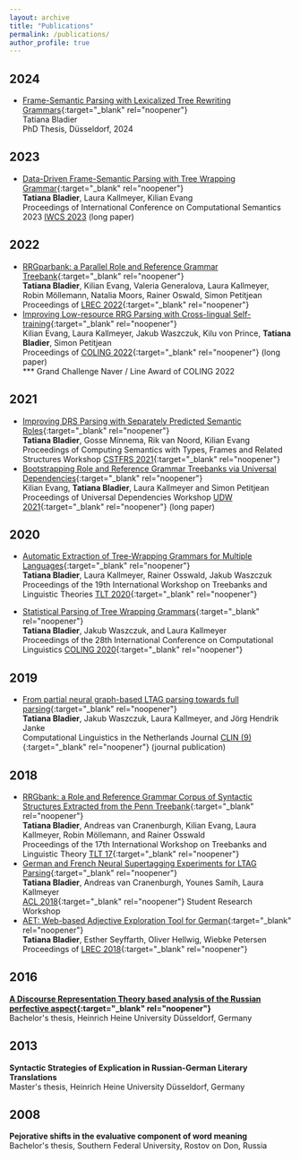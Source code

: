 ```yaml
---
layout: archive
title: "Publications"
permalink: /publications/
author_profile: true
---
```


## 2024

- [Frame-Semantic Parsing with Lexicalized Tree Rewriting Grammars](https://docserv.uni-duesseldorf.de/servlets/DerivateServlet/Derivate-72075/Bladier-2024-PhD-Thesis_PDFA_D61.pdf){:target="_blank" rel="noopener"}<br />
Tatiana Bladier <br />
PhD Thesis, Düsseldorf, 2024 <br />
 

## 2023

- [Data-Driven Frame-Semantic Parsing with Tree Wrapping Grammar](https://aclanthology.org/2023.iwcs-1.22.pdf){:target="_blank" rel="noopener"}<br />
<b>Tatiana Bladier</b>, Laura Kallmeyer, Kilian Evang <br />
Proceedings of International Conference on Computational Semantics 2023 [IWCS 2023](https://iwcs2023.loria.fr/) (long paper)<br />

## 2022

- [RRGparbank: a Parallel Role and Reference Grammar Treebank](http://www.lrec-conf.org/proceedings/lrec2022/pdf/2022.lrec-1.517.pdf){:target="_blank" rel="noopener"}<br />
<b>Tatiana Bladier</b>, Kilian Evang, Valeria Generalova, Laura Kallmeyer, Robin Möllemann, Natalia Moors, Rainer Oswald, Simon Petitjean <br />
Proceedings of [LREC 2022](https://lrec2022.lrec-conf.org/en/){:target="_blank" rel="noopener"}<br />
- [Improving Low-resource RRG Parsing with Cross-lingual Self-training](https://aclanthology.org/2022.coling-1.384/){:target="_blank" rel="noopener"}<br />
Kilian Evang, Laura Kallmeyer, Jakub Waszczuk, Kilu von Prince, <b>Tatiana Bladier</b>, Simon Petitjean <br /> 
Proceedings of [COLING 2022](https://coling2022.org/){:target="_blank" rel="noopener"} (long paper) <br />
<span class="badge badge-award">*** Grand Challenge Naver / Line Award of COLING 2022</span>

## 2021

- [Improving DRS Parsing with Separately Predicted Semantic Roles](https://aclanthology.org/2021.cstfrs-1.3/){:target="_blank" rel="noopener"} <br />
<b>Tatiana Bladier</b>, Gosse Minnema, Rik van Noord, Kilian Evang <br />
Proceedings of Computing Semantics with Types, Frames and Related Structures Workshop [CSTFRS 2021](https://sites.google.com/view/cstfrs-2021/?pli=1){:target="_blank" rel="noopener"} <br />
- [Bootstrapping Role and Reference Grammar Treebanks via Universal Dependencies](https://aclanthology.org/2021.udw-1.3.pdf){:target="_blank" rel="noopener"}  <br />
Kilian Evang, <b>Tatiana Bladier</b>, Laura Kallmeyer and Simon Petitjean <br />
Proceedings of Universal Dependencies Workshop [UDW 2021](https://universaldependencies.org/udw21/){:target="_blank" rel="noopener"} (long paper)

## 2020

- [Automatic Extraction of Tree-Wrapping Grammars for Multiple Languages](https://www.aclweb.org/anthology/2020.tlt-1.5.pdf){:target="_blank" rel="noopener"}  <br />
<b>Tatiana Bladier</b>, Laura Kallmeyer, Rainer Osswald, Jakub Waszczuk <br />
 Proceedings of the 19th International Workshop on Treebanks and Linguistic Theories [TLT 2020](https://tlt2020.phil.hhu.de/){:target="_blank" rel="noopener"}

- [Statistical Parsing of Tree Wrapping Grammars](https://aclanthology.org/2020.coling-main.595.pdf){:target="_blank" rel="noopener"} <br />
<b>Tatiana Bladier</b>, Jakub Waszczuk, and Laura Kallmeyer <br />
Proceedings of the 28th International Conference on Computational Linguistics [COLING 2020](https://coling2020.org/){:target="_blank" rel="noopener"}

## 2019

- [From partial neural graph-based LTAG parsing towards full parsing](https://clinjournal.org/clinj/article/view/90/81){:target="_blank" rel="noopener"}  <br />
<b>Tatiana Bladier</b>, Jakub Waszczuk, Laura Kallmeyer, and Jörg Hendrik Janke   <br />
Computational Linguistics in the Netherlands Journal [CLIN (9)](https://www.clinjournal.org/clinj){:target="_blank" rel="noopener"}  (journal publication)

## 2018

- [RRGbank: a Role and Reference Grammar Corpus of Syntactic Structures Extracted from the Penn Treebank](http://www.ep.liu.se/ecp/155/003/ecp18155003.pdf"){:target="_blank" rel="noopener"}  <br />
<b>Tatiana Bladier</b>, Andreas van Cranenburgh, Kilian Evang, Laura Kallmeyer, Robin Möllemann, and Rainer Osswald <br />
Proceedings of the 17th International Workshop on Treebanks and Linguistic Theory [TLT 17](https://www.uio.no/english/research/news-and-events/events/conferences/tlt17/){:target="_blank" rel="noopener"}
- [German and French Neural Supertagging Experiments for LTAG Parsing](http://aclweb.org/anthology/P18-3009){:target="_blank" rel="noopener"} <br />
<b>Tatiana Bladier</b>, Andreas van Cranenburgh, Younes Samih, Laura Kallmeyer <br />
[ACL 2018](https://acl2018.org/){:target="_blank" rel="noopener"} Student Research Workshop
- [AET: Web-based Adjective Exploration Tool for German](http://www.lrec-conf.org/proceedings/lrec2018/pdf/194.pdf){:target="_blank" rel="noopener"} <br />
<b>Tatiana Bladier</b>, Esther Seyffarth, Oliver Hellwig, Wiebke Petersen <br />
Proceedings of [LREC 2018](http://lrec2018.lrec-conf.org/en/){:target="_blank" rel="noopener"}

## 2016

**[A Discourse Representation Theory based analysis of the Russian perfective aspect](https://tatianabladier.github.io/files/Bladier_BA_thesis_DRT_Russian_Aspect.pdf){:target="_blank" rel="noopener"}**<br />
Bachelor's thesis, Heinrich Heine University Düsseldorf, Germany

## 2013 

**Syntactic Strategies of Explication in Russian-German Literary Translations** <br />
Master's thesis, Heinrich Heine University Düsseldorf, Germany <br />

## 2008

**Pejorative shifts in the evaluative component of word meaning<br />**
Bachelor's thesis, Southern Federal University, Rostov on Don, Russia<br />
